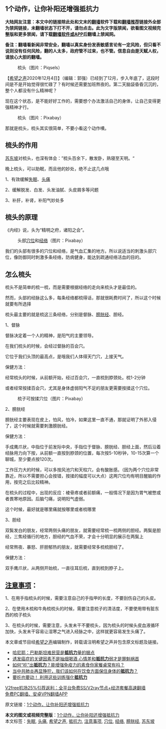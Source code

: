  <h2>1个动作，让你补阳还增强抵抗力</h2> <p class="notice"><b>大陆网友注意：本文中的链接除此处和文末的<a href="https://github.com/bannedbook/fanqiang" >翻墙</a>软件下载和<a href="https://github.com/killgcd/justmysocks/blob/master/README.md">翻墙推荐</a>链接外全部为禁网链接，未翻墙状态下打不开，请勿点击。此为文字版禁闻，欲看图文视频完整版和更多禁闻，请下载<a href="https://github.com/bannedbook/fanqiang">翻墙软件或APP</a>后翻墙上禁闻网。</p><p>备注：翻墙看新闻非常安全，翻墙以真实身份发表敏感言论有一定风险，但只看不说则没有任何风险，翻的人太多，政府管不过来，也不管。信息自由是天赋人权，请放心大胆的翻墙。</b></p>  <div class="entry"> <figure><figcaption>梳头（图片：Piqsels）</figcaption></figure> <p>【<span class='wp_keywordlink_affiliate'><a href="https://www.soundofhope.org" title="希望之声" target="_blank">希望之声</a></span>2020年12月4日】（编辑：郭强）已经到了12月，步入年底了，这段时间是不是开始觉得很忙碌了？有时候还需要加班熬夜的。第二天脑袋昏昏沉沉的，整个人都没有什么精神呢？</p> <p>现在这个状态，是不能好好工作的，需要想个办法激活自己的身体，让自己变得更强精神才行。</p> <figure><figcaption>梳头（图片：Pixabay）</figcaption></figure> <p>那就是梳头，梳头其实很简单，不要小看这个动作噢。</p> <h2>梳头的作用</h2> <p><a href="https://www.bannedbook.org/bnews/tag/%e8%8b%8f%e4%b8%9c%e5%9d%a1/" class="st_tag internal_tag" rel="tag" title="标签 苏东坡 下的日志">苏东坡</a>对梳头，也深有体会：”梳头百余下，散发卧，熟寝至天明。“</p> <p>晚上梳头，可以助眠，而且他的妙处，绝不止这几点哦</p> <p>1、有效缓解<a href="https://www.bannedbook.org/bnews/tag/%e5%a4%b1%e7%9c%a0/" class="st_tag internal_tag" rel="tag" title="标签 失眠 下的日志">失眠</a>、<a href="https://www.bannedbook.org/bnews/tag/%e5%a4%b4%e7%97%9b/" class="st_tag internal_tag" rel="tag" title="标签 头痛 下的日志">头痛</a></p> <p>2、缓解脱发、白发、头发油腻、头皮屑多等问题</p> <p>3、补肝，补肾，补阳气妙处多</p> <h2>梳头的原理</h2> <p>《内经》说，头为“精明之府，诸阳之会”。</p>  <figure><figcaption>头部<a href="https://www.bannedbook.org/bnews/tag/%e7%a9%b4%e4%bd%8d/" class="st_tag internal_tag" rel="tag" title="标签 穴位 下的日志">穴位</a>和<a href="https://www.bannedbook.org/bnews/tag/%e7%bb%8f%e7%bb%9c/" class="st_tag internal_tag" rel="tag" title="标签 经络 下的日志">经络</a>（图片：Pixabay）</figcaption></figure> <p>我们的头部有很多的穴位和经络，是气血汇集的地方。所以说适当的刺激头部穴位，像防御同时刺激多条经络，防病健身，能达到疏通经络活血的目的。</p> <h2>怎么梳头</h2> <p>梳头不是简单的梳一梳，而是需要根据经络的走向来梳头才是最佳的。</p> <p>然而，头部的经脉这么多，每条经络都梳得话，那就很耗费时间了，所以这个时候就要有所选择</p> <p>梳头最主要的就是梳这三条经络，分别是督脉、<a href="https://www.bannedbook.org/bnews/tag/%E8%86%80%E8%83%B1%E7%BB%8F/" class="st_tag internal_tag" rel="tag" title="标签 膀胱经 下的日志">膀胱经</a>、胆经。</p> <p>1、督脉</p> <p>督脉决定着一个人的精神，是阳气的主要领导。</p> <p>在我们梳头的时候，会经过督脉的百会穴。</p> <p>它位于我们头顶的最高点，是哦我们人体得天门穴，上接天气。</p> <p>保健方法：</p>  <p>经常梳头的时候，从前额开始，经过百会穴，一直梳到脖颈处。梳1-2分钟</p> <p>或者经常按揉百会穴，尤其是身体虚弱阳气不足的朋友更需要按揉这个穴位。</p> <figure><figcaption>梳子可按揉穴位（图片：Pixabay）</figcaption></figure> <p>2、膀胱经</p> <p>膀胱经主要表现在皮上，怕风，怕冷，如果这里一直不通，那就证明了外邪入侵了，这个时候就需要刺激膀胱经。</p> <p>保健方法：</p> <p>手成鹰爪状，中指位于前发际中央，手指位于督脉、膀胱经、胆经上面，然后沿着经脉用力向下按，从前额一直按到脖颈的位置，每次按5-10秒钟，10-15次算一个聊城，至少要点按120次。</p> <p>工作压力大的时候，可以多按风池穴和天柱穴，会有酸胀感。（因为两个穴位非常靠近，所以不需要担心会按错，按揉的幅度可以大点）这两穴位均有明目醒脑的作用，按完之后比较精神。</p> <p>在梳头的过程中，出现的反应：棱骨疼或者前额痛，一般情况下是因为胃气被憋或者畏寒地原因。后脑勺痛，说明阳气虚弱。</p> <p>这个时候，最好就是哪里痛就按哪里或者梳哪里</p>  <p>3、胆经</p> <p>双鬓发白的朋友，经常两侧头痛的朋友，就需要经常梳一梳两侧的胆经。两鬓是胆经，三焦经循行的地方，胆经的气血不荣，才会十分明显的展示在两鬓上</p> <p>经常熬夜、暴怒、肝胆郁热的朋友，就需要经常多梳梳胆经了。</p> <p>保健方法：</p> <p>双手鹰爪状，从两侧开始梳，一直往耳后梳，直到梳到脖子上。</p> <h2><a href="https://www.bannedbook.org/bnews/tag/%E6%B3%A8%E6%84%8F%E4%BA%8B%E9%A1%B9/" class="st_tag internal_tag" rel="tag" title="标签 注意事项 下的日志">注意事项</a>：</h2> <p>1、在用手指梳头的时候，需要注意自己的手指甲的长度，不要刮伤自己的头皮。</p> <p>2、在使用木梳和牛角梳梳头的时候，需要注意梳子的清洁度，不要使用带有脏东西的梳子梳头</p> <p>3、在梳头的时候，需要注意，头发未干不要梳头，因为梳头的时候头皮血液循环加快，头发未干容易让湿寒之气进入经脉之中，这样就更容易发生头痛了。</p> <p>本文章或节目经<a href="https://www.bannedbook.org/bnews/tag/%e5%b8%8c%e6%9c%9b%e4%b9%8b%e5%a3%b0/" class="st_tag internal_tag" rel="tag" title="标签 希望之声 下的日志">希望之声</a>编辑制作，转载请注明希望之声并包含原文标题及链接。</p>  <ul class='op-related-articles' title='相关阅读'> <li><a href='https://www.bannedbook.org/bnews/baitai/20200907/1392273.html' target='_blank'>哈尼耶：巴勒斯坦难民营是<b>抵抗力</b>量的据点</a></li> <li><a href='https://www.bannedbook.org/bnews/health/20200808/1376572.html' target='_blank'>诱发癌症的关键因素不是抽烟喝酒 心情差和<b>抵抗力</b>弱才是罪魁祸首</a></li> <li><a href='https://www.bannedbook.org/bnews/comments/20200717/1362267.html' target='_blank'>如何“吃”出<b>抵抗力</b>？能增强免疫力的素食你家餐桌常有吗？</a></li> <li><a href='https://www.bannedbook.org/bnews/comments/20200619/1347322.html' target='_blank'>当中共肺炎再显狰狞，我们该如何在饮食方面保住身体的<b>抵抗力</b>？</a></li> <li><a href='https://www.bannedbook.org/bnews/comments/20200507/1324191.html' target='_blank'>要吃也要动！ 利用这些训练强化<b>抵抗力</b></a></li> </ul> <p class="texttj"> <a href="https://github.com/bannedbook/fanqiang/wiki/V2ray%E6%9C%BA%E5%9C%BA" target="_blank">V2free机场25%引荐返利：全平台免费SS/V2ray节点+经济套餐高速翻墙</a><br/> <a href="https://github.com/bannedbook/fanqiang/wiki/%E7%A6%81%E9%97%BB%E7%BD%91%E5%AE%89%E5%8D%93%E7%BF%BB%E5%A2%99%E6%96%B0%E9%97%BBAPP" target="_blank">免费PC翻墙、安卓VPN翻墙APP</a></p><p>原文链接：<a class="src_link"  href="https://www.soundofhope.org/post/449341" target="_blank">1个动作，让你补阳还增强抵抗力</a></p><a name='sharetosocial'></a>       <div><b>本文的图文或视频完整版</b>：<a href='https://www.bannedbook.org/bnews/comments/20201205/1442300.html'>1个动作，让你补阳还增强抵抗力</a></div>  </div><!--END ENTRY--> <div class="postfooter"> <div>本文标签：<a href="https://www.bannedbook.org/bnews/tag/%e5%a4%b1%e7%9c%a0/" rel="tag">失眠</a>, <a href="https://www.bannedbook.org/bnews/tag/%e5%a4%b4%e7%97%9b/" rel="tag">头痛</a>, <a href="https://www.bannedbook.org/bnews/tag/%e5%b8%8c%e6%9c%9b%e4%b9%8b%e5%a3%b0/" rel="tag">希望之声</a>, <a href="https://www.bannedbook.org/bnews/tag/%E6%8A%B5%E6%8A%97%E5%8A%9B/" rel="tag">抵抗力</a>, <a href="https://www.bannedbook.org/bnews/tag/%E6%B3%A8%E6%84%8F%E4%BA%8B%E9%A1%B9/" rel="tag">注意事项</a>, <a href="https://www.bannedbook.org/bnews/tag/%e7%a9%b4%e4%bd%8d/" rel="tag">穴位</a>, <a href="https://www.bannedbook.org/bnews/tag/%e7%bb%8f%e7%bb%9c/" rel="tag">经络</a>, <a href="https://www.bannedbook.org/bnews/tag/%E8%86%80%E8%83%B1%E7%BB%8F/" rel="tag">膀胱经</a>, <a href="https://www.bannedbook.org/bnews/tag/%e8%8b%8f%e4%b8%9c%e5%9d%a1/" rel="tag">苏东坡</a></div>  </div><!--END POSTFOOTER--> 